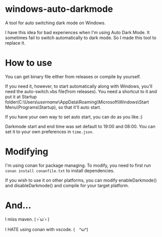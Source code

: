# windows-auto-darkmode
A tool for auto switching dark mode on Windows.

I have this idea for bad experiences when I'm using Auto Dark Mode. It sometimes fail to switch automatically to dark mode. So I made this tool to replace it.

# How to use
You can get binary file either from releases or compile by yourself. 

If you need it, however, to start automatically along with Windows, you'll need the auto-switch.vbs file(from releases). You need a shortcut to it and put it at Startup folder(C:\Users\\*username*\AppData\Roaming\Microsoft\Windows\Start Menu\Programs\Startup), so that it'll auto start.

If you have your own way to set auto start, you can do as you like.:)

Darkmode start and end time was set default to 19:00 and 08:00. You can set it to your own preferences in `time.json`.

# Modifying
I'm using conan for package managing. To modify, you need to first run `conan install conanfile.txt` to install dependencies.

If you wish to use it on other platforms, you can modify enableDarkmode() and disableDarkmode() and compile for your target platform.

# And...
I miss maven. ( ›´ω`‹ )

I HATE using conan with vscode. (　^ω^)